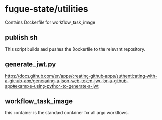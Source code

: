 # fugue-state/utilities
Contains Dockerfile for workflow_task_image

## publish.sh
This script builds and pushes the Dockerfile to the relevant repository.

## generate_jwt.py
https://docs.github.com/en/apps/creating-github-apps/authenticating-with-a-github-app/generating-a-json-web-token-jwt-for-a-github-app#example-using-python-to-generate-a-jwt

## workflow_task_image
this container is the standard container for all argo workflows.
